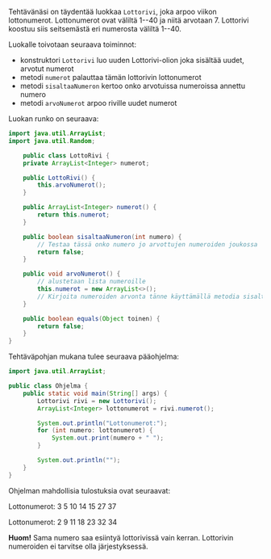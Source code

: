 

Tehtävänäsi on täydentää luokkaa `Lottorivi`, joka arpoo viikon lottonumerot. Lottonumerot ovat väliltä 1--40 ja niitä arvotaan 7. Lottorivi koostuu siis seitsemästä eri numerosta väliltä 1--40.

Luokalle toivotaan seuraava toiminnot:

- konstruktori `Lottorivi` luo uuden Lottorivi-olion joka sisältää uudet, arvotut numerot
- metodi `numerot` palauttaa tämän lottorivin lottonumerot
- metodi `sisaltaaNumeron` kertoo onko arvotuissa numeroissa annettu numero
- metodi `arvoNumerot` arpoo riville uudet numerot

Luokan runko on seuraava:

```java
import java.util.ArrayList;
import java.util.Random;

    public class LottoRivi {
    private ArrayList<Integer> numerot;

    public LottoRivi() {
        this.arvoNumerot();
    }

    public ArrayList<Integer> numerot() {
        return this.numerot;
    }

    public boolean sisaltaaNumeron(int numero) {
        // Testaa tässä onko numero jo arvottujen numeroiden joukossa
        return false;
    }

    public void arvoNumerot() {
        // alustetaan lista numeroille
        this.numerot = new ArrayList<>();
        // Kirjoita numeroiden arvonta tänne käyttämällä metodia sisaltaaNumeron()
    }

    public boolean equals(Object toinen) {
        return false;
    }
}
```

Tehtäväpohjan mukana tulee seuraava pääohjelma:


```java
import java.util.ArrayList;

public class Ohjelma {
    public static void main(String[] args) {
        Lottorivi rivi = new Lottorivi();
        ArrayList<Integer> lottonumerot = rivi.numerot();

        System.out.println("Lottonumerot:");
        for (int numero: lottonumerot) {
            System.out.print(numero + " ");
        }

        System.out.println("");
    }
}
```

Ohjelman mahdollisia tulostuksia ovat seuraavat:


<sample-output>

Lottonumerot:
3 5 10 14 15 27 37

</sample-output>

<sample-output>

Lottonumerot:
2 9 11 18 23 32 34

</sample-output>


**Huom!** Sama numero saa esiintyä lottorivissä vain kerran. Lottorivin numeroiden ei tarvitse olla järjestyksessä.

